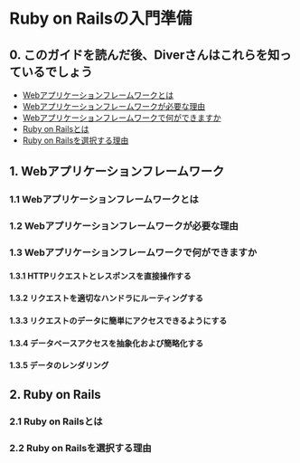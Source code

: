 # Ruby on Railsの入門準備

## 0. このガイドを読んだ後、Diverさんはこれらを知っているでしょう

- [Webアプリケーションフレームワークとは](#header1.1)<br />
- [Webアプリケーションフレームワークが必要な理由](#header1.2)<br />
- [Webアプリケーションフレームワークで何ができますか](#header1.3)<br />
- [Ruby on Railsとは](#header2.1)<br />
- [Ruby on Railsを選択する理由](#header2.2)


## 1. Webアプリケーションフレームワーク

<h3 id="header1.1">1.1 Webアプリケーションフレームワークとは</h3>

<h3 id="header1.2">1.2 Webアプリケーションフレームワークが必要な理由</h3>

<h3 id="header1.3">1.3 Webアプリケーションフレームワークで何ができますか</h3>

#### 1.3.1 HTTPリクエストとレスポンスを直接操作する
#### 1.3.2 リクエストを適切なハンドラにルーティングする
#### 1.3.3 リクエストのデータに簡単にアクセスできるようにする
#### 1.3.4 データベースアクセスを抽象化および簡略化する
#### 1.3.5 データのレンダリング


## 2. Ruby on Rails 

<h3 id="header2.1">2.1 Ruby on Railsとは</h3>

<h3 id="header2.2">2.2 Ruby on Railsを選択する理由</h3>
